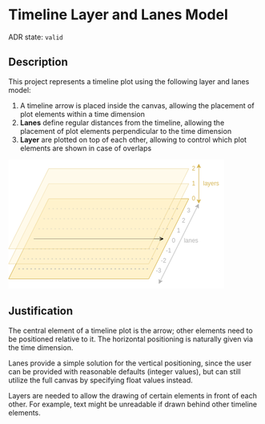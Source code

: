 # Timeline Layer and Lanes Model
ADR state: `valid`

## Description
This project represents a timeline plot using the following layer and lanes model:

1. A timeline arrow is placed inside the canvas, 
   allowing the placement of plot elements within a time dimension
2. **Lanes** define regular distances from the timeline,
   allowing the placement of plot elements perpendicular to the time dimension
3. **Layer** are plotted on top of each other,
   allowing to control which plot elements are shown in case of overlaps

![diagram showing the layer & lane model of drawing timelines](004_layer_and_lanes.drawio.png)

## Justification
The central element of a timeline plot is the arrow;
other elements need to be positioned relative to it.
The horizontal positioning is naturally given via the time dimension.

Lanes provide a simple solution for the vertical positioning,
since the user can be provided with reasonable defaults (integer values),
but can still utilize the full canvas by specifying float values instead.

Layers are needed to allow the drawing of certain elements in front of each other.
For example, text might be unreadable if drawn behind other timeline elements.
